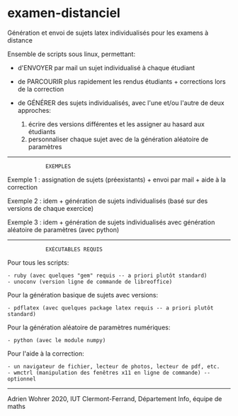 # examen-distanciel
Génération et envoi de sujets latex individualisés pour les examens à distance

Ensemble de scripts sous linux, permettant:

- d'ENVOYER par mail un sujet individualisé à chaque étudiant

- de PARCOURIR plus rapidement les rendus étudiants + corrections lors de la correction

- de GÉNÉRER des sujets individualisés, avec l'une et/ou l'autre de deux approches:
    1) écrire des versions différentes et les assigner au hasard aux étudiants
    2) personnaliser chaque sujet avec de la génération aléatoire de paramètres
    
-------------------------------------------------------------
                EXEMPLES

Exemple 1 : assignation de sujets (préexistants) + envoi par mail + aide à la correction

Exemple 2 : idem + génération de sujets individualisés (basé sur des versions de chaque exercice)

Exemple 3 : idem + génération de sujets individualisés avec génération aléatoire de paramètres (avec python)

-------------------------------------------------------------
                EXÉCUTABLES REQUIS

Pour tous les scripts:

    - ruby (avec quelques "gem" requis -- a priori plutôt standard)
    - unoconv (version ligne de commande de libreoffice)

Pour la génération basique de sujets avec versions:

    - pdflatex (avec quelques package latex requis -- a priori plutôt standard)

Pour la génération aléatoire de paramètres numériques:
    
    - python (avec le module numpy)

Pour l'aide à la correction:
    
    - un navigateur de fichier, lecteur de photos, lecteur de pdf, etc.
    - wmctrl (manipulation des fenêtres x11 en ligne de commande) -- optionnel

-------------------------------------------------------------
Adrien Wohrer 2020, IUT Clermont-Ferrand, Département Info, équipe de maths
